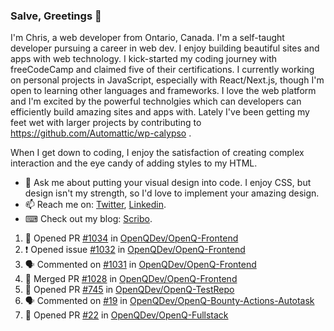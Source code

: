 ### Salve, Greetings 👋

I'm Chris, a web developer from Ontario, Canada. I'm a self-taught developer pursuing a career in web dev. I enjoy building beautiful sites and apps with web technology.
I kick-started my coding journey with freeCodeCamp and claimed five of their certifications.  I currently working on personal projects in JavaScript, especially with React/Next.js, though I'm open to learning other languages and frameworks. I love the web platform and I'm excited by the powerful technolgies which can developers can efficiently build amazing sites and apps with. Lately I've been getting my feet wet with larger projects by contributing to https://github.com/Automattic/wp-calypso .

When I get down to coding, I enjoy the satisfaction of creating complex interaction and the eye candy of adding styles to my HTML. 

- 💬 Ask me about putting your visual design into code. I enjoy CSS, but design isn't my strength, so I'd love to implement your amazing design.
- 📫 Reach me on: [Twitter](https://twitter.com/Christo28120856), [Linkedin](https://www.linkedin.com/in/christopher-stevers-07b9a5204/).
- ⌨ Check out my blog: [Scribo](https://christopherstevers.cf).
<!--
**Christopher-Stevers/Christopher-Stevers** is a ✨ _special_ ✨ repository because its `README.md` (this file) appears on your GitHub profile.

Here are some ideas to get you started:

- 🔭 I’m currently working on ...
- 🌱 I’m currently learning ...
- 👯 I’m looking to collaborate on ...
- 🤔 I’m looking for help with ...
- 😄 Pronouns: ...
- ⚡ Fun fact: ...
-->

<!--START_SECTION:activity-->
1. 💪 Opened PR [#1034](https://github.com/OpenQDev/OpenQ-Frontend/pull/1034) in [OpenQDev/OpenQ-Frontend](https://github.com/OpenQDev/OpenQ-Frontend)
2. ❗️ Opened issue [#1032](https://github.com/OpenQDev/OpenQ-Frontend/issues/1032) in [OpenQDev/OpenQ-Frontend](https://github.com/OpenQDev/OpenQ-Frontend)
3. 🗣 Commented on [#1031](https://github.com/OpenQDev/OpenQ-Frontend/issues/1031) in [OpenQDev/OpenQ-Frontend](https://github.com/OpenQDev/OpenQ-Frontend)
4. 🎉 Merged PR [#1028](https://github.com/OpenQDev/OpenQ-Frontend/pull/1028) in [OpenQDev/OpenQ-Frontend](https://github.com/OpenQDev/OpenQ-Frontend)
5. 💪 Opened PR [#745](https://github.com/OpenQDev/OpenQ-TestRepo/pull/745) in [OpenQDev/OpenQ-TestRepo](https://github.com/OpenQDev/OpenQ-TestRepo)
6. 🗣 Commented on [#19](https://github.com/OpenQDev/OpenQ-Bounty-Actions-Autotask/issues/19) in [OpenQDev/OpenQ-Bounty-Actions-Autotask](https://github.com/OpenQDev/OpenQ-Bounty-Actions-Autotask)
7. 💪 Opened PR [#22](https://github.com/OpenQDev/OpenQ-Fullstack/pull/22) in [OpenQDev/OpenQ-Fullstack](https://github.com/OpenQDev/OpenQ-Fullstack)
<!--END_SECTION:activity-->
